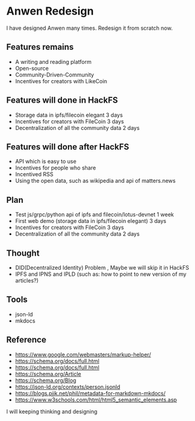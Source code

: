 # Anwen Redesign

I have designed Anwen many times. Redesign it from scratch now.

## Features remains
- A writing and reading platform
- Open-source
- Community-Driven-Community
- Incentives for creators with LikeCoin

## Features will done in HackFS
- Storage data in ipfs/filecoin elegant  3 days
- Incentives for creators with FileCoin  3 days
- Decentralization of all the community data 2 days

## Features will done after HackFS
- API which is easy to use
- Incentives for people who share
- Incentived RSS
- Using the open data, such as wikipedia and api of matters.news

## Plan
- Test js/grpc/python api of ipfs and filecoin/lotus-devnet  1 week
- First web demo (storage data in ipfs/filecoin elegant)   3 days
- Incentives for creators with FileCoin  3 days
- Decentralization of all the community data 2 days

## Thought
- DID(Decentralized Identity) Problem , Maybe we will skip it in HackFS
- IPFS and IPNS and IPLD (such as: how to point to new version of my articles?)

## Tools
- json-ld
- mkdocs

## Reference
- https://www.google.com/webmasters/markup-helper/
- https://schema.org/docs/full.html
- https://schema.org/docs/full.html
- https://schema.org/Article
- https://schema.org/Blog
- https://json-ld.org/contexts/person.jsonld
- https://blogs.pjjk.net/phil/metadata-for-markdown-mkdocs/
- https://www.w3schools.com/html/html5_semantic_elements.asp


I will keeping thinking and designing
